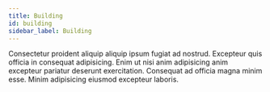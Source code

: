 ```yaml
---
title: Building
id: building
sidebar_label: Building
---
```


Consectetur proident aliquip aliquip ipsum fugiat ad nostrud. Excepteur quis officia in consequat adipisicing. Enim ut nisi anim adipisicing anim excepteur pariatur deserunt exercitation. Consequat ad officia magna minim esse. Minim adipisicing eiusmod excepteur laboris.

